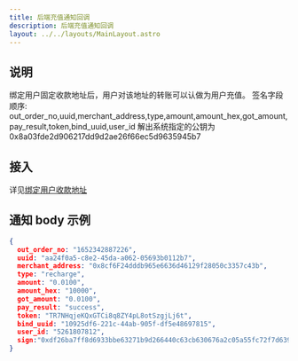 ```yaml
---
title: 后端充值通知回调
description: 后端充值通知回调
layout: ../../layouts/MainLayout.astro
---
```


## 说明

绑定用户固定收款地址后，用户对该地址的转账可以认做为用户充值。
签名字段顺序: out_order_no,uuid,merchant_address,type,amount,amount_hex,got_amount,pay_result,token,bind_uuid,user_id
解出系统指定的公钥为 0x8a03fde2d906217dd9d2ae26f66ec5d9635945b7

## 接入

详见[绑定用户收款地址](/zh-CN/bindReceiveAddress)

## 通知 body 示例

```json
{
  out_order_no: "1652342887226",
  uuid: "aa24f0a5-c8e2-45da-a062-05693b0112b7",
  merchant_address: "0x8cf6F24dddb965e6636d46129f28050c3357c43b",
  type: "recharge",
  amount: "0.0100",
  amount_hex: "10000",
  got_amount: "0.0100",
  pay_result: "success",
  token: "TR7NHqjeKQxGTCi8q8ZY4pL8otSzgjLj6t",
  bind_uuid: "10925df6-221c-44ab-905f-df5e48697815",
  user_id: "5261807812",
  sign:"0xdf26ba7ff8d6933bbe63271b9d266440c63cb630676a2c05a55fc72f7d639ae62af7125bef4fea1df29983652d8b934d72602f971fb66591a080daf786ecdb4e1b"
}
```
